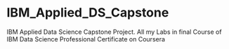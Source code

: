 # IBM_Applied_DS_Capstone
IBM Applied Data Science Capstone Project.
All my Labs in final Course of IBM Data Science Professional Certificate on Coursera
